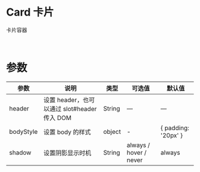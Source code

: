 # Card 卡片

卡片容器

<br>
<ClientOnly>
<TestCard/>
</ClientOnly>

# 参数

| 参数      | 说明                                         | 类型   | 可选值                 | 默认值              |
| --------- | -------------------------------------------- | ------ | ---------------------- | ------------------- |
| header    | 设置 header，也可以通过 slot#header 传入 DOM | String | —                      | —                   |
| bodyStyle | 设置 body 的样式                             | object | -                      | { padding: '20px' } |
| shadow    | 设置阴影显示时机                             | String | always / hover / never | always              |
